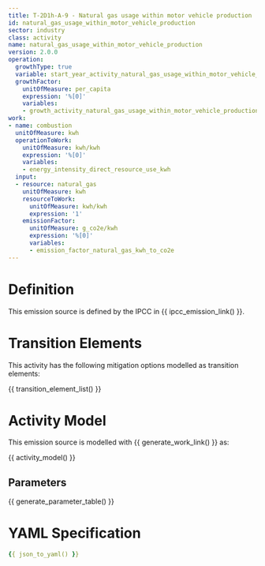 ```yaml
---
title: T-2D1h-A-9 - Natural gas usage within motor vehicle production
id: natural_gas_usage_within_motor_vehicle_production
sector: industry
class: activity
name: natural_gas_usage_within_motor_vehicle_production
version: 2.0.0
operation:
  growthType: true
  variable: start_year_activity_natural_gas_usage_within_motor_vehicle_production
  growthFactor:
    unitOfMeasure: per_capita
    expression: '%[0]'
    variables:
    - growth_activity_natural_gas_usage_within_motor_vehicle_production
work:
- name: combustion
  unitOfMeasure: kwh
  operationToWork:
    unitOfMeasure: kwh/kwh
    expression: '%[0]'
    variables:
    - energy_intensity_direct_resource_use_kwh
  input:
  - resource: natural_gas
    unitOfMeasure: kwh
    resourceToWork:
      unitOfMeasure: kwh/kwh
      expression: '1'
    emissionFactor:
      unitOfMeasure: g_co2e/kwh
      expression: '%[0]'
      variables:
      - emission_factor_natural_gas_kwh_to_co2e
---
```



# Definition
This emission source is defined by the IPCC in {{ ipcc_emission_link() }}.

# Transition Elements

This activity has the following mitigation options modelled as transition elements:

{{ transition_element_list() }}

# Activity Model
This emission source is modelled with {{ generate_work_link() }} as:

{{ activity_model() }}

## Parameters

{{ generate_parameter_table() }}

# YAML Specification

```yaml
{{ json_to_yaml() }}
```

